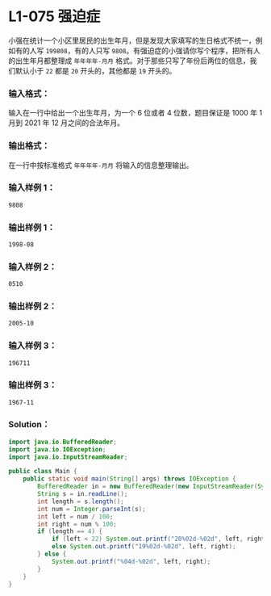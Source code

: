 # L1-075 强迫症

小强在统计一个小区里居民的出生年月，但是发现大家填写的生日格式不统一，例如有的人写 `199808`，有的人只写 `9808`。有强迫症的小强请你写个程序，把所有人的出生年月都整理成 `年年年年-月月` 格式。对于那些只写了年份后两位的信息，我们默认小于 `22` 都是 `20` 开头的，其他都是 `19` 开头的。

### 输入格式：

输入在一行中给出一个出生年月，为一个 6 位或者 4 位数，题目保证是 1000 年 1 月到 2021 年 12 月之间的合法年月。

### 输出格式：

在一行中按标准格式 `年年年年-月月` 将输入的信息整理输出。

### 输入样例 1：

```tex
9808
```

### 输出样例 1：

```tex
1998-08
```

### 输入样例 2：

```tex
0510
```

### 输出样例 2：

```tex
2005-10
```

### 输入样例 3：

```tex
196711
```

### 输出样例 3：

```tex
1967-11
```

### Solution：

```java
import java.io.BufferedReader;
import java.io.IOException;
import java.io.InputStreamReader;

public class Main {
    public static void main(String[] args) throws IOException {
        BufferedReader in = new BufferedReader(new InputStreamReader(System.in));
        String s = in.readLine();
        int length = s.length();
        int num = Integer.parseInt(s);
        int left = num / 100;
        int right = num % 100;
        if (length == 4) {
            if (left < 22) System.out.printf("20%02d-%02d", left, right);
            else System.out.printf("19%02d-%02d", left, right);
        } else {
            System.out.printf("%04d-%02d", left, right);
        }
    }
}
```

